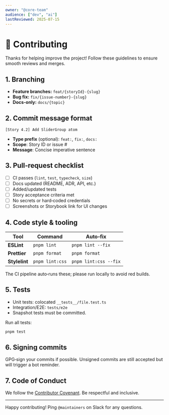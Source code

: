 ```yaml
---
owner: "@core-team"
audience: ["dev", "ai"]
lastReviewed: 2025-07-15
---
```


# 🤝 Contributing

Thanks for helping improve the project! Follow these guidelines to ensure smooth reviews and merges.

## 1. Branching

* **Feature branches:** `feat/{storyId}-{slug}`
* **Bug fix:** `fix/{issue-number}-{slug}`
* **Docs-only:** `docs/{topic}`

## 2. Commit message format

```
[Story 4.2] Add SliderGroup atom
```

* **Type prefix** (optional): `feat:`, `fix:`, `docs:`
* **Scope**: Story ID or issue #
* **Message**: Concise imperative sentence

## 3. Pull‑request checklist

- [ ] CI passes (`lint`, `test`, `typecheck`, `size`)
- [ ] Docs updated (README, ADR, API, etc.)
- [ ] Added/updated tests
- [ ] Story acceptance criteria met
- [ ] No secrets or hard‑coded credentials
- [ ] Screenshots or Storybook link for UI changes

## 4. Code style & tooling

| Tool | Command | Auto‑fix |
|------|---------|---------|
| **ESLint** | `pnpm lint` | `pnpm lint --fix` |
| **Prettier** | `pnpm format` | `pnpm format` |
| **Stylelint** | `pnpm lint:css` | `pnpm lint:css --fix` |

The CI pipeline auto‑runs these; please run locally to avoid red builds.

## 5. Tests

* Unit tests: colocated `__tests__/file.test.ts`
* Integration/E2E: `tests/e2e`
* Snapshot tests must be committed.

Run all tests:

```bash
pnpm test
```

## 6. Signing commits

GPG‑sign your commits if possible. Unsigned commits are still accepted but will trigger a bot reminder.

## 7. Code of Conduct

We follow the [Contributor Covenant](https://www.contributor-covenant.org/version/2/1/code_of_conduct/). Be respectful and inclusive.

---

Happy contributing! Ping `@maintainers` on Slack for any questions.
